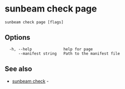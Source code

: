 # sunbeam check page



```
sunbeam check page [flags]
```

## Options

```
  -h, --help              help for page
      --manifest string   Path to the manifest file
```

## See also

* [sunbeam check](./sunbeam_check.md)	 - 

